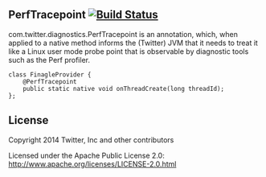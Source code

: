 ## PerfTracepoint [![Build Status](https://secure.travis-ci.org/twitter/PerfTracepoint.png?branch=master)](http://travis-ci.org/twitter/PerfTracepoint)

com.twitter.diagnostics.PerfTracepoint is an annotation, which, when applied to a native
method informs the (Twitter) JVM that it needs to treat it like a
Linux user mode probe point that is observable by diagnostic tools
such as the Perf profiler.

    class FinagleProvider {
        @PerfTracepoint
        public static native void onThreadCreate(long threadId);
    };

## License

Copyright 2014 Twitter, Inc and other contributors

Licensed under the Apache Public License 2.0:
http://www.apache.org/licenses/LICENSE-2.0.html
